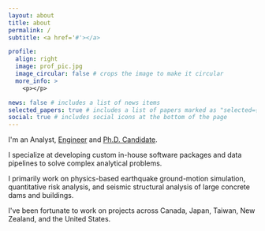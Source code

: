 ```yaml
---
layout: about
title: about
permalink: /
subtitle: <a href='#'></a>

profile:
  align: right
  image: prof_pic.jpg
  image_circular: false # crops the image to make it circular
  more_info: >
    <p></p>

news: false # includes a list of news items
selected_papers: true # includes a list of papers marked as "selected={true}"
social: true # includes social icons at the bottom of the page
---
```


I'm an Analyst, [Engineer](https://geosyntec.com/people/michael-dupuis) and [Ph.D. Candidate](https://sites.google.com/site/brendonabradley/people?authuser=0).

I specialize at developing custom in-house software packages and data pipelines to solve complex analytical problems.

I primarily work on physics-based earthquake ground-motion simulation, quantitative risk analysis, and seismic structural analysis of large concrete dams and buildings.

I've been fortunate to work on projects across Canada, Japan, Taiwan, New Zealand, and the United States.
